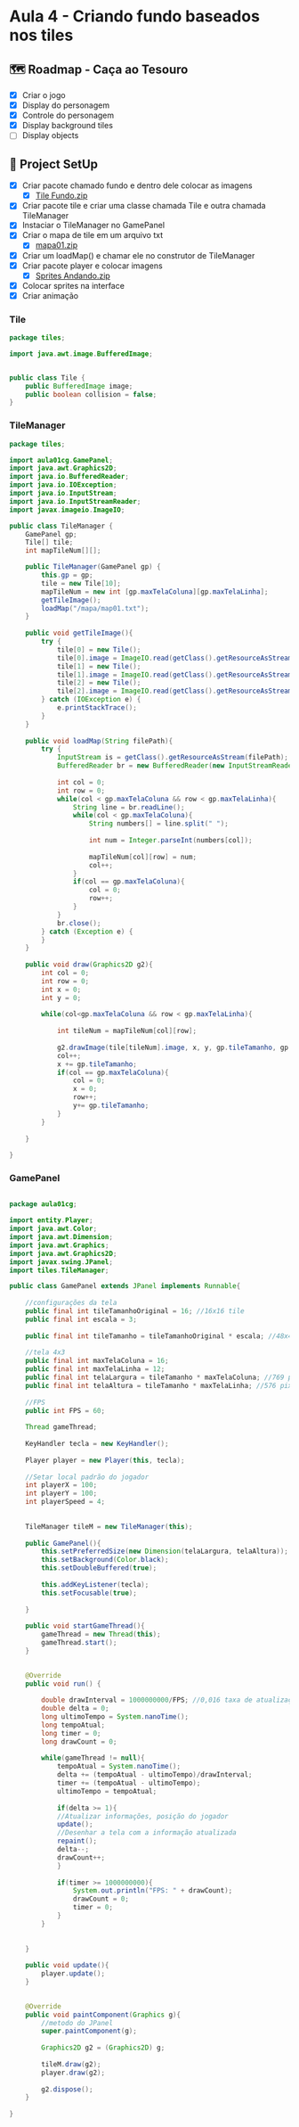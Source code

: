 # Aula 4 - Criando fundo baseados nos tiles

## 🗺️ Roadmap - Caça ao Tesouro

   - [x] Criar o jogo
   - [x] Display do personagem
   - [x] Controle do personagem
   - [x] Display background tiles
   - [ ] Display objects

## 🔧 Project SetUp

   - [x] Criar pacote chamado fundo e dentro dele colocar as imagens
     - [x] [Tile Fundo.zip](https://github.com/user-attachments/files/16987447/Tile.Fundo.zip)
   - [x] Criar pacote tile e criar uma classe chamada Tile e outra chamada TileManager
   - [x] Instaciar o TileManager no GamePanel
   - [x] Criar o mapa de tile em um arquivo txt
     - [x] [mapa01.zip](https://github.com/user-attachments/files/16987751/mapa01.zip)
   - [x] Criar um loadMap() e chamar ele no construtor de TileManager
   - [x] Criar pacote player e colocar imagens
      - [x]  [Sprites Andando.zip](https://github.com/user-attachments/files/16901504/Sprites.Andando.zip)
   - [x] Colocar sprites na interface
   - [x] Criar animação

### Tile

``` java
package tiles;

import java.awt.image.BufferedImage;


public class Tile {
    public BufferedImage image;
    public boolean collision = false;
}

```

### TileManager

``` java
package tiles;

import aula01cg.GamePanel;
import java.awt.Graphics2D;
import java.io.BufferedReader;
import java.io.IOException;
import java.io.InputStream;
import java.io.InputStreamReader;
import javax.imageio.ImageIO;

public class TileManager {
    GamePanel gp;
    Tile[] tile;
    int mapTileNum[][];

    public TileManager(GamePanel gp) {
        this.gp = gp;
        tile = new Tile[10];
        mapTileNum = new int [gp.maxTelaColuna][gp.maxTelaLinha]; 
        getTileImage();
        loadMap("/mapa/map01.txt");
    }
    
    public void getTileImage(){
        try {
            tile[0] = new Tile();
            tile[0].image = ImageIO.read(getClass().getResourceAsStream("/Fundo/grass.png"));
            tile[1] = new Tile();
            tile[1].image = ImageIO.read(getClass().getResourceAsStream("/Fundo/wall.png"));
            tile[2] = new Tile();
            tile[2].image = ImageIO.read(getClass().getResourceAsStream("/Fundo/water.png"));
        } catch (IOException e) {
            e.printStackTrace();
        }
    }
    
    public void loadMap(String filePath){
        try {
            InputStream is = getClass().getResourceAsStream(filePath);
            BufferedReader br = new BufferedReader(new InputStreamReader(is));
            
            int col = 0;
            int row = 0;
            while(col < gp.maxTelaColuna && row < gp.maxTelaLinha){
                String line = br.readLine();
                while(col < gp.maxTelaColuna){
                    String numbers[] = line.split(" ");
                    
                    int num = Integer.parseInt(numbers[col]);
                    
                    mapTileNum[col][row] = num;
                    col++;
                }
                if(col == gp.maxTelaColuna){
                    col = 0;
                    row++;
                }
            }
            br.close();
        } catch (Exception e) {
        }
    }
    
    public void draw(Graphics2D g2){
        int col = 0;
        int row = 0;
        int x = 0;
        int y = 0;
        
        while(col<gp.maxTelaColuna && row < gp.maxTelaLinha){
            
            int tileNum = mapTileNum[col][row];
            
            g2.drawImage(tile[tileNum].image, x, y, gp.tileTamanho, gp.tileTamanho, null);
            col++;
            x += gp.tileTamanho;
            if(col == gp.maxTelaColuna){
                col = 0;
                x = 0;
                row++;
                y+= gp.tileTamanho;
            }
        }
             
    }
       
}
```

### GamePanel
```Java

package aula01cg;

import entity.Player;
import java.awt.Color;
import java.awt.Dimension;
import java.awt.Graphics;
import java.awt.Graphics2D;
import javax.swing.JPanel;
import tiles.TileManager;

public class GamePanel extends JPanel implements Runnable{
    
    //configurações da tela
    public final int tileTamanhoOriginal = 16; //16x16 tile
    public final int escala = 3;
    
    public final int tileTamanho = tileTamanhoOriginal * escala; //48x48 tile
    
    //tela 4x3
    public final int maxTelaColuna = 16; 
    public final int maxTelaLinha = 12;
    public final int telaLargura = tileTamanho * maxTelaColuna; //769 pixels
    public final int telaAltura = tileTamanho * maxTelaLinha; //576 pixels
    
    //FPS
    public int FPS = 60;
    
    Thread gameThread;
    
    KeyHandler tecla = new KeyHandler();
    
    Player player = new Player(this, tecla);
    
    //Setar local padrão do jogador
    int playerX = 100;
    int playerY = 100;
    int playerSpeed = 4;
    
    
    TileManager tileM = new TileManager(this);
    
    public GamePanel(){
        this.setPreferredSize(new Dimension(telaLargura, telaAltura));
        this.setBackground(Color.black);
        this.setDoubleBuffered(true);
        
        this.addKeyListener(tecla);
        this.setFocusable(true);
        
    }
    
    public void startGameThread(){
        gameThread = new Thread(this);
        gameThread.start();
    }
    

    @Override
    public void run() {
        
        double drawInterval = 1000000000/FPS; //0,016 taxa de atualização
        double delta = 0;
        long ultimoTempo = System.nanoTime();
        long tempoAtual;
        long timer = 0;
        long drawCount = 0;
        
        while(gameThread != null){   
            tempoAtual = System.nanoTime();
            delta += (tempoAtual - ultimoTempo)/drawInterval;
            timer += (tempoAtual - ultimoTempo);
            ultimoTempo = tempoAtual;
            
            if(delta >= 1){
            //Atualizar informações, posição do jogador
            update();
            //Desenhar a tela com a informação atualizada
            repaint();
            delta--;
            drawCount++;
            }
            
            if(timer >= 1000000000){
                System.out.println("FPS: " + drawCount);
                drawCount = 0;
                timer = 0;
            }
        }
        
       
    }
    
    public void update(){
        player.update();
    }

    
    @Override
    public void paintComponent(Graphics g){
        //metodo do JPanel
        super.paintComponent(g);
        
        Graphics2D g2 = (Graphics2D) g;
        
        tileM.draw(g2);
        player.draw(g2);
        
        g2.dispose();
    }
    
}

```
